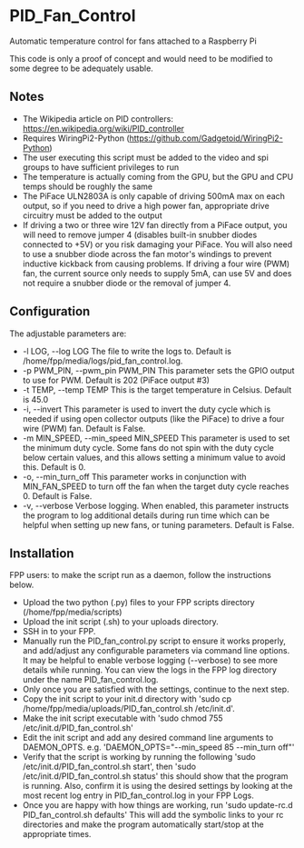 # PID_Fan_Control
Automatic temperature control for fans attached to a Raspberry Pi

This code is only a proof of concept and would need to be modified to some degree to be adequately usable.

## Notes
* The Wikipedia article on PID controllers: https://en.wikipedia.org/wiki/PID_controller
* Requires WiringPi2-Python (https://github.com/Gadgetoid/WiringPi2-Python) 
* The user executing this script must be added to the video and spi groups to have sufficient privileges to run
* The temperature is actually coming from the GPU, but the GPU and CPU temps should be roughly the same
* The PiFace ULN2803A is only capable of driving 500mA max on each output, so if you need to drive a high power fan, appropriate drive circuitry must be added to the output 
* If driving a two or three wire 12V fan directly from a PiFace output, you will need to remove jumper 4 (disables built-in snubber diodes connected to +5V) or you risk damaging your PiFace. You will also need to use a snubber diode across the fan motor's windings to prevent inductive kickback from causing problems. If driving a four wire (PWM) fan, the current source only needs to supply 5mA, can use 5V and does not require a snubber diode or the removal of jumper 4.

## Configuration
The adjustable parameters are:
* -l LOG, --log LOG
	The file to write the logs to. Default is /home/fpp/media/logs/pid_fan_control.log. 
* -p PWM_PIN, --pwm_pin PWM_PIN
	This parameter sets the GPIO output to use for PWM. Default is 202 (PiFace output #3)
* -t TEMP, --temp TEMP
	This is the target temperature in Celsius. Default is 45.0
* -i, --invert
	This parameter is used to invert the duty cycle which is needed if using open collector outputs (like the PiFace) to drive a four wire (PWM) fan. Default is False.
* -m MIN_SPEED, --min_speed MIN_SPEED 
	This parameter is used to set the minimum duty cycle. Some fans do not spin with the duty cycle below certain values, and this allows setting a minimum value to avoid this. Default is 0.
* -o, --min_turn_off
	This parameter works in conjunction with MIN_FAN_SPEED to turn off the fan when the target duty cycle reaches 0. Default is False.
* -v, --verbose
	Verbose logging. When enabled, this parameter instructs the program to log additional details during run time which can be helpful when setting up new fans, or tuning parameters. Default is False.

## Installation
FPP users: to make the script run as a daemon, follow the instructions below.
* Upload the two python (.py) files to your FPP scripts directory (/home/fpp/media/scripts)
* Upload the init script (.sh) to your uploads directory.
* SSH in to your FPP.
* Manually run the PID_fan_control.py script to ensure it works properly, and add/adjust any configurable parameters via command line options. It may be helpful to enable verbose logging (--verbose) to see more details while running. You can view the logs in the FPP log directory under the name PID_fan_control.log.
* Only once you are satisfied with the settings, continue to the next step.
* Copy the init script to your init.d directory with 'sudo cp /home/fpp/media/uploads/PID_fan_control.sh /etc/init.d'.
* Make the init script executable with 'sudo chmod 755 /etc/init.d/PID_fan_control.sh'
* Edit the init script and add any desired command line arguments to DAEMON_OPTS. e.g. 'DAEMON_OPTS="--min_speed 85 --min_turn off"'
* Verify that the script is working by running the following 'sudo /etc/init.d/PID_fan_control.sh start', then 'sudo /etc/init.d/PID_fan_control.sh status' this should show that the program is running. Also, confirm it is using the desired settings by looking at the most recent log entry in PID_fan_control.log in your FPP Logs.
* Once you are happy with how things are working, run 'sudo update-rc.d PID_fan_control.sh defaults' This will add the symbolic links to your rc directories and make the program automatically start/stop at the appropriate times.

